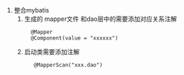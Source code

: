 1. 整合mybatis
   1. 生成的 mapper文件  和dao层中的需要添加对应关系注解
        ```aidl
          @Mapper
          @Component(value = "xxxxxx")

        ```
   2.  启动类需要添加注解
        ```aidl
           @MapperScan("xxx.dao")
        ```
    